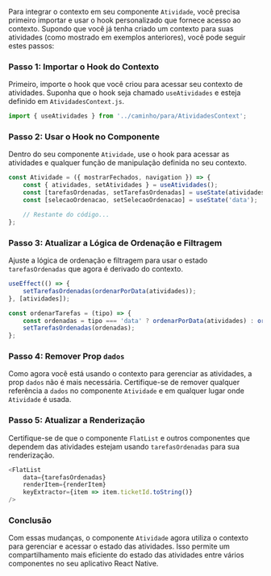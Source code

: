 Para integrar o contexto em seu componente `Atividade`, você precisa primeiro importar e usar o hook personalizado que fornece acesso ao contexto. Supondo que você já tenha criado um contexto para suas atividades (como mostrado em exemplos anteriores), você pode seguir estes passos:

### Passo 1: Importar o Hook do Contexto

Primeiro, importe o hook que você criou para acessar seu contexto de atividades. Suponha que o hook seja chamado `useAtividades` e esteja definido em `AtividadesContext.js`.

```javascript
import { useAtividades } from '../caminho/para/AtividadesContext';
```

### Passo 2: Usar o Hook no Componente

Dentro do seu componente `Atividade`, use o hook para acessar as atividades e qualquer função de manipulação definida no seu contexto.

```javascript
const Atividade = ({ mostrarFechados, navigation }) => {
    const { atividades, setAtividades } = useAtividades();
    const [tarefasOrdenadas, setTarefasOrdenadas] = useState(atividades);
    const [selecaoOrdenacao, setSelecaoOrdenacao] = useState('data');

    // Restante do código...
};
```

### Passo 3: Atualizar a Lógica de Ordenação e Filtragem

Ajuste a lógica de ordenação e filtragem para usar o estado `tarefasOrdenadas` que agora é derivado do contexto.

```javascript
useEffect(() => {
    setTarefasOrdenadas(ordenarPorData(atividades));
}, [atividades]);

const ordenarTarefas = (tipo) => {
    const ordenadas = tipo === 'data' ? ordenarPorData(atividades) : ordenarPorStatus(atividades);
    setTarefasOrdenadas(ordenadas);
};
```

### Passo 4: Remover Prop `dados`

Como agora você está usando o contexto para gerenciar as atividades, a prop `dados` não é mais necessária. Certifique-se de remover qualquer referência a `dados` no componente `Atividade` e em qualquer lugar onde `Atividade` é usada.

### Passo 5: Atualizar a Renderização

Certifique-se de que o componente `FlatList` e outros componentes que dependem das atividades estejam usando `tarefasOrdenadas` para sua renderização.

```javascript
<FlatList
    data={tarefasOrdenadas}
    renderItem={renderItem}
    keyExtractor={item => item.ticketId.toString()}
/>
```

### Conclusão

Com essas mudanças, o componente `Atividade` agora utiliza o contexto para gerenciar e acessar o estado das atividades. Isso permite um compartilhamento mais eficiente do estado das atividades entre vários componentes no seu aplicativo React Native.